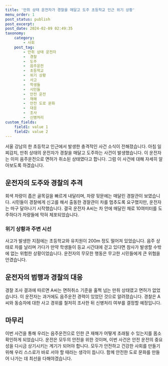 ```yaml
---
title: '만취 상태 운전자가 경찰을 매달고 도주 초등학교 인근 위기 상황'
menu_order: 1
post_status: publish
post_excerpt: 
post_date: 2024-02-09 02:49:35
taxonomy:
    category:
        - 사회
    post_tag:
        - 만취 상태 운전자
        -  경찰
        -  도주
        -  음주운전
        -  초등학교
        -  위기 상황
        -  사고
        -  학생들
        -  시민들
        -  안전 운전
        -  재해
        -  안전 도로 문화
        -  대응
        -  조사
        -  신병처리
custom_fields:
    field1: value 1
    field2: value 2
---
```


서울 강남의 한 초등학교 인근에서 발생한 충격적인 사건 소식이 전해졌습니다. 아침 일찌감치, 만취 상태의 운전자가 경찰을 매달고 도주하는 사건이 발생했습니다. 이 운전자는 이미 음주운전으로 면허가 취소된 상태였다고 합니다. 그럼 이 사건에 대해 자세히 알아보도록 하겠습니다.
## 운전자의 도주와 경찰의 추격
회색 차량이 좁은 골목길을 빠르게 내달리며, 차량 뒷문에는 매달린 경찰관이 보였습니다. 시민들이 경찰에게 신고를 해서 출동한 경찰관이 차를 멈추도록 요구했지만, 운전자는 마구 달아나기 시작했습니다. 결국 운전자 A씨는 차 안에 매달린 채로 10여미터를 도주하다가 차량들에 막혀 체포되었습니다.
### 위기 상황과 주변 시선
사고가 발생한 지점에는 초등학교와 유치원이 200m 정도 떨어져 있었습니다. 음주 상태로 차를 날리며 가다가 만약 학생들이 등교 시간대에 걷고 있다면 참사가 발생할 수밖에 없는 위험한 상황이었습니다. 운전자의 무모한 행동은 무고한 시민들에게 큰 위협을 안겼습니다.
## 운전자의 범행과 경찰의 대응
경찰 조사 결과에 따르면 A씨는 면허취소 기준을 훌쩍 넘는 만취 상태였고 면허가 없었습니다. 이 운전자는 과거에도 음주운전 경력이 있었던 것으로 알려졌습니다. 경찰은 A씨와 동승자에 대한 사고 경위를 철저히 조사한 뒤 신병처리 여부를 결정할 예정입니다.
## 마무리
이번 사건을 통해 우리는 음주운전으로 인한 큰 재해가 어떻게 초래될 수 있는지를 몸소 확인하게 되었습니다. 운전은 모두의 안전을 위한 것이며, 이번 사건은 안전 운전의 중요성을 다시금 상기시키는 계기가 되어야 합니다. 모두가 안전하고 건강한 사회를 만들기 위해 우리 스스로가 바로 서야 할 때라는 생각이 듭니다. 함께 안전한 도로 문화를 만들어 나가는 데 최선을 다해야겠습니다.
